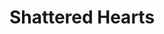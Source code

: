 ---
layout: book-summary
title: Shattered Hearts
image: shattered-hearts.png
altText: shattered hearts
---